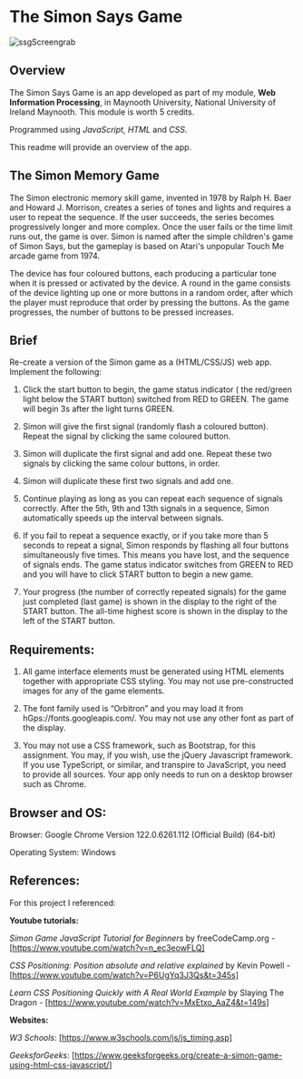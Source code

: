 # **The Simon Says Game**

![ssgScreengrab](https://github.com/DeclanDavis/TheSimonSaysGame/blob/main/code/images/ssg.png?raw=true)
## **Overview**

The Simon Says Game is an app developed as part of my module, **Web Information Processing**, in Maynooth University, National University of Ireland Maynooth. 
This module is worth 5 credits. 

Programmed using *JavaScript, HTML* and  *CSS*.

This readme will provide an overview of the app. 


## **The Simon Memory Game**

The Simon electronic memory skill game, invented in 1978 by Ralph H. Baer and Howard J. Morrison,
creates a series of tones and lights and requires a user to repeat the sequence. If the user succeeds,
the series becomes progressively longer and more complex. Once the user fails or the time limit runs
out, the game is over. Simon is named after the simple children's game of Simon Says, but the
gameplay is based on Atari's unpopular Touch Me arcade game from 1974.

The device has four coloured buttons, each producing a particular tone when it is pressed or
activated by the device. A round in the game consists of the device lighting up one or more buttons
in a random order, after which the player must reproduce that order by pressing the buttons. As the
game progresses, the number of buttons to be pressed increases.

## **Brief**

Re-create a version of the Simon game as a (HTML/CSS/JS) web app. Implement the following: 

1. Click the start button to begin, the game status indicator ( the red/green light below the START button) 
switched from RED to GREEN. The game will begin 3s after the light turns GREEN.

2. Simon will give the first signal (randomly flash a coloured button). Repeat the signal by clicking the same coloured button.

3. Simon will duplicate the first signal and add one. Repeat these two signals by clicking the same colour buttons, in order.

4. Simon will duplicate these first two signals and add one.

5. Continue playing as long as you can repeat each sequence of signals correctly. After the 5th, 9th and 13th signals in
a sequence, Simon automatically speeds up the interval between signals.

6. If you fail to repeat a sequence exactly, or if you take more than 5 seconds to repeat a signal, Simon responds by flashing
all four buttons simultaneously five times. This means you have lost, and the sequence of signals ends. The game status indicator
switches from GREEN to RED and you will have to click START button to begin a new game.

7. Your progress (the number of correctly repeated signals) for the game just completed (last game) is shown in the display to the 
right of the START button. The all-time highest score is shown in the display to the left of the START button. 


## **Requirements:** 

1. All game interface elements must be generated using HTML elements together with appropriate
CSS styling. You may not use pre-constructed images for any of the game elements.

2. The font family used is “Orbitron” and you may load it from hGps://fonts.googleapis.com/. You
may not use any other font as part of the display.

3. You may not use a CSS framework, such as Bootstrap, for this assignment. You may, if you wish,
use the jQuery Javascript framework. If you use TypeScript, or similar, and transpire to JavaScript,
you need to provide all sources. Your app only needs to run on a desktop browser such as Chrome.

## **Browser and OS:**

Browser: Google Chrome Version 122.0.6261.112 (Official Build) (64-bit)

Operating System: Windows


## **References:** 

For this project I referenced:

**Youtube tutorials:**

*Simon Game JavaScript Tutorial for Beginners* by freeCodeCamp.org - [https://www.youtube.com/watch?v=n_ec3eowFLQ] 

*CSS Positioning: Position absolute and relative explained* by Kevin Powell - [https://www.youtube.com/watch?v=P6UgYq3J3Qs&t=345s]

*Learn CSS Positioning Quickly with A Real World Example* by Slaying The Dragon - [https://www.youtube.com/watch?v=MxEtxo_AaZ4&t=149s]

**Websites:**

*W3 Schools*: [https://www.w3schools.com/js/js_timing.asp] 

*GeeksforGeeks*: [https://www.geeksforgeeks.org/create-a-simon-game-using-html-css-javascript/]




